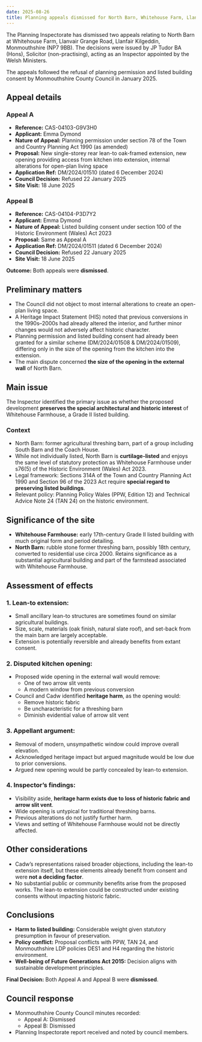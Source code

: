 ```yaml
---
date: 2025-08-26
title: Planning appeals dismissed for North Barn, Whitehouse Farm, Llanfair Kilgeddin
---
```


The Planning Inspectorate has dismissed two appeals relating to North Barn at Whitehouse Farm, Llanvair Grange Road, Llanfair Kilgeddin, Monmouthshire (NP7 9BB). The decisions were issued by JP Tudor BA (Hons), Solicitor (non-practising), acting as an Inspector appointed by the Welsh Ministers.  

The appeals followed the refusal of planning permission and listed building consent by Monmouthshire County Council in January 2025.

## Appeal details

### Appeal A

- **Reference:** CAS-04103-G9V3H0  
- **Applicant:** Emma Dymond  
- **Nature of Appeal:** Planning permission under section 78 of the Town and Country Planning Act 1990 (as amended)  
- **Proposal:** New single-storey rear lean-to oak-framed extension, new opening providing access from kitchen into extension, internal alterations for open-plan living space  
- **Application Ref:** DM/2024/01510 (dated 6 December 2024)  
- **Council Decision:** Refused 22 January 2025  
- **Site Visit:** 18 June 2025  

### Appeal B

- **Reference:** CAS-04104-P3D7Y2  
- **Applicant:** Emma Dymond  
- **Nature of Appeal:** Listed building consent under section 100 of the Historic Environment (Wales) Act 2023  
- **Proposal:** Same as Appeal A  
- **Application Ref:** DM/2024/01511 (dated 6 December 2024)  
- **Council Decision:** Refused 22 January 2025  
- **Site Visit:** 18 June 2025  

**Outcome:** Both appeals were **dismissed**.

## Preliminary matters

- The Council did not object to most internal alterations to create an open-plan living space.  
- A Heritage Impact Statement (HIS) noted that previous conversions in the 1990s–2000s had already altered the interior, and further minor changes would not adversely affect historic character.  
- Planning permission and listed building consent had already been granted for a similar scheme (DM/2024/01508 & DM/2024/01509), differing only in the size of the opening from the kitchen into the extension.  
- The main dispute concerned **the size of the opening in the external wall** of North Barn.

## Main issue

The Inspector identified the primary issue as whether the proposed development **preserves the special architectural and historic interest** of Whitehouse Farmhouse, a Grade II listed building.

### Context

- North Barn: former agricultural threshing barn, part of a group including South Barn and the Coach House.  
- While not individually listed, North Barn is **curtilage-listed** and enjoys the same level of statutory protection as Whitehouse Farmhouse under s76(5) of the Historic Environment (Wales) Act 2023.  
- Legal framework: Sections 314A of the Town and Country Planning Act 1990 and Section 96 of the 2023 Act require **special regard to preserving listed buildings**.  
- Relevant policy: Planning Policy Wales (PPW, Edition 12) and Technical Advice Note 24 (TAN 24) on the historic environment.  

## Significance of the site

- **Whitehouse Farmhouse:** early 17th-century Grade II listed building with much original form and period detailing.  
- **North Barn:** rubble stone former threshing barn, possibly 18th century, converted to residential use circa 2000. Retains significance as a substantial agricultural building and part of the farmstead associated with Whitehouse Farmhouse.  

## Assessment of effects

### 1. Lean-to extension:

- Small ancillary lean-to structures are sometimes found on similar agricultural buildings.  
- Size, scale, materials (oak finish, natural slate roof), and set-back from the main barn are largely acceptable.  
- Extension is potentially reversible and already benefits from extant consent.  

### 2. Disputed kitchen opening:

- Proposed wide opening in the external wall would remove:  
  - One of two arrow slit vents  
  - A modern window from previous conversion  
- Council and Cadw identified **heritage harm**, as the opening would:  
  - Remove historic fabric  
  - Be uncharacteristic for a threshing barn  
  - Diminish evidential value of arrow slit vent  

### 3. Appellant argument:

- Removal of modern, unsympathetic window could improve overall elevation.  
- Acknowledged heritage impact but argued magnitude would be low due to prior conversions.  
- Argued new opening would be partly concealed by lean-to extension.  

### 4. Inspector’s findings:
 
- Visibility aside, **heritage harm exists due to loss of historic fabric and arrow slit vent**.  
- Wide opening is untypical for traditional threshing barns.  
- Previous alterations do not justify further harm.  
- Views and setting of Whitehouse Farmhouse would not be directly affected.  

## Other considerations

- Cadw’s representations raised broader objections, including the lean-to extension itself, but these elements already benefit from consent and were **not a deciding factor**.  
- No substantial public or community benefits arise from the proposed works. The lean-to extension could be constructed under existing consents without impacting historic fabric.  

## Conclusions

- **Harm to listed building:** Considerable weight given statutory presumption in favour of preservation.  
- **Policy conflict:** Proposal conflicts with PPW, TAN 24, and Monmouthshire LDP policies DES1 and H4 regarding the historic environment.  
- **Well-being of Future Generations Act 2015:** Decision aligns with sustainable development principles.  

**Final Decision:** Both Appeal A and Appeal B were **dismissed**.  

## Council response

- Monmouthshire County Council minutes recorded:  
  - Appeal A: Dismissed  
  - Appeal B: Dismissed  
- Planning Inspectorate report received and noted by council members.
